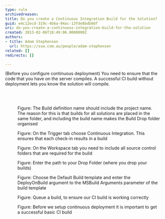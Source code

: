 ```yaml
---
type: rule
archivedreason: 
title: Do you create a Continuous Integration Build for the Solution?
guid: e4c12ecd-319c-4b6a-94ac-13fde8bdb0df
uri: do-you-create-a-continuous-integration-build-for-the-solution
created: 2013-02-06T18:49:06.0000000Z
authors:
- title: Adam Stephensen
  url: https://ssw.com.au/people/adam-stephensen
related: []
redirects: []

---
```



<p>​(Before you configure continuous deployment) You need to ensure that the code that you have on the server compiles. A successful CI build without deployment lets you know the solution will compile.<br></p>
<br><excerpt class='endintro'></excerpt><br>
<dl class="image"><dt>
      <img src="/PublishingImages/ci-build-1.jpg" alt="" />
   </dt><dd>Figure&#58; The Build definition name should include the project name. The reason for this is that builds for all solutions are placed in the same folder, and including the build name makes the Build Drop folder organised</dd></dl><dl class="image"><dt>
      <img src="/PublishingImages/ci-build-2.jpg" alt="" />
   </dt><dd>Figure&#58; On the Trigger tab choose Continuous Integration. This ensures that each check-in results in a build</dd></dl><dl class="image"><dt>
      <img src="/PublishingImages/ci-build-3.jpg" alt="" />
   </dt><dd>Figure&#58; On the Workspace tab you need to include all source control folders that are required for the build</dd></dl><dl class="image"><dt>
      <img src="/PublishingImages/ci-build-4.jpg" alt="" />
   </dt><dd>Figure&#58; Enter the path to your Drop Folder (where you drop your builds)</dd></dl><dl class="image"><dt>
      <img src="/PublishingImages/ci-build-5.jpg" alt="" />
   </dt><dd>Figure&#58; Choose the Default Build template and enter the DeployOnBuild argument to the MSBuild Arguments parameter of the build template</dd></dl><dl class="image"><dt>
      <img src="/PublishingImages/ci-build-6.jpg" alt="" />
   </dt><dd>Figure&#58; Queue a build, to ensure our CI build is working correctly</dd></dl><dl class="image"><dt>
      <img src="/PublishingImages/ci-build-7.jpg" alt="" />
   </dt><dd>Figure&#58; Before we setup continuous deployment it is important to get a successful basic CI build</dd></dl>



